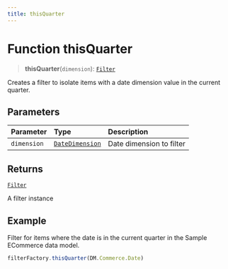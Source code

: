 ```yaml
---
title: thisQuarter
---
```


# Function thisQuarter

> **thisQuarter**(`dimension`): [`Filter`](../../../interfaces/interface.Filter.md)

Creates a filter to isolate items with a date dimension value in the current quarter.

## Parameters

| Parameter | Type | Description |
| :------ | :------ | :------ |
| `dimension` | [`DateDimension`](../../../interfaces/interface.DateDimension.md) | Date dimension to filter |

## Returns

[`Filter`](../../../interfaces/interface.Filter.md)

A filter instance

## Example

Filter for items where the date is in the current quarter in the Sample ECommerce data model.
```ts
filterFactory.thisQuarter(DM.Commerce.Date)
```
